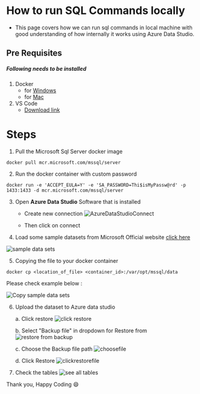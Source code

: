 
# How to run SQL Commands locally
- This page covers how we can run sql commands in local machine with good understanding of how internally it works using Azure Data Studio.

## Pre Requisites
##### Following needs to be installed
1. Docker
    * for [Windows](https://docs.docker.com/desktop/windows/install/)
    * for [Mac](https://docs.docker.com/desktop/mac/install/)
2. VS Code
    * [Download link](https://code.visualstudio.com/download)

# Steps
1. Pull the Microsoft Sql Server docker image
```
docker pull mcr.microsoft.com/mssql/server
``````
2. Run the docker container with custom password
```
docker run -e 'ACCEPT_EULA=Y' -e 'SA_PASSWORD=Thi$isMyPassw@rd' -p 1433:1433 -d mcr.microsoft.com/mssql/server
```
3. Open **Azure Data Studio** Software that is installed

    - Create new connection
        ![AzureDataStudioConnect](AzureDataStudioConnect.png)

    - Then click on connect
4. Load some sample datasets from Microsoft Official website
    [click here](https://learn.microsoft.com/en-us/sql/samples/adventureworks-install-configure?view=sql-server-ver15&tabs=data-studio) 

![sample data sets](SampleDataSets.png)

5. Copying the file to your docker container
```
docker cp <location_of_file> <container_id>:/var/opt/mssql/data
```

Please check example below :

![Copy sample data sets](CopySampleDataSet.png)

6. Upload the dataset to Azure data studio

    a. Click restore
    ![click restore](ClickRestore.png)

    b. Select "Backup file" in dropdown for Restore from
    ![restore from backup](RestoreFromBackUp.png)

    c. Choose the Backup file path 
    ![choosefile](ChooseFile.png)

    d. Click Restore
    ![clickrestorefile](ClickRestoreFile.png)
7. Check the tables
    ![see all tables](SeeAllTables.png)


Thank you, Happy Coding :smile: